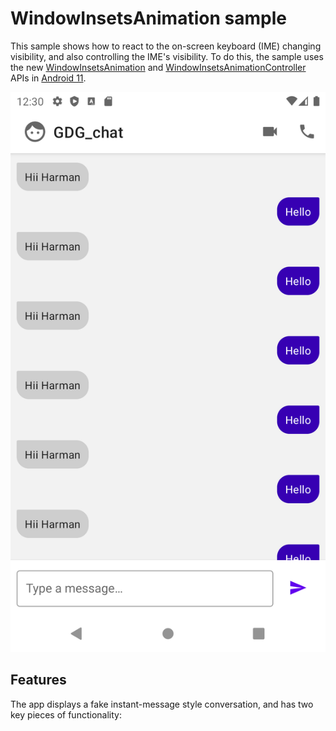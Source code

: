 WindowInsetsAnimation sample
============

This sample shows how to react to the on-screen keyboard (IME) changing visibility, and also controlling the IME's visibility. To do this, the sample uses the new [WindowInsetsAnimation](https://developer.android.com/reference/android/view/WindowInsetsAnimation) and [WindowInsetsAnimationController](https://developer.android.com/reference/android/view/WindowInsetsAnimationController) APIs in [Android 11](https://developer.android.com/11).

![Animation showing app in use](../a.png)

## Features

The app displays a fake instant-message style conversation, and has two key pieces of functionality:

